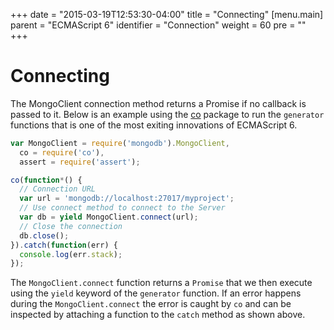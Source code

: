 +++
date = "2015-03-19T12:53:30-04:00"
title = "Connecting"
[menu.main]
  parent = "ECMAScript 6"
  identifier = "Connection"
  weight = 60
  pre = "<i class='fa'></i>"
+++

# Connecting

The MongoClient connection method returns a Promise if no callback is passed to it. Below is an example using the [co](https://www.npmjs.com/package/co) package to run the `generator` functions that is one of the most exiting innovations of ECMAScript 6.

```js
var MongoClient = require('mongodb').MongoClient,
  co = require('co'),
  assert = require('assert');

co(function*() {
  // Connection URL
  var url = 'mongodb://localhost:27017/myproject';
  // Use connect method to connect to the Server
  var db = yield MongoClient.connect(url);
  // Close the connection
  db.close();
}).catch(function(err) {
  console.log(err.stack);
});
```

The `MongoClient.connect` function returns a `Promise` that we then execute using the `yield` keyword of the `generator` function. If an error happens during the `MongoClient.connect` the error is caught by `co` and can be inspected by attaching a function to the `catch` method as shown above.

